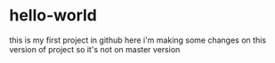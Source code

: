 # hello-world
this is my first project in github
here i'm making some changes on this version of project
so it's not on master version
